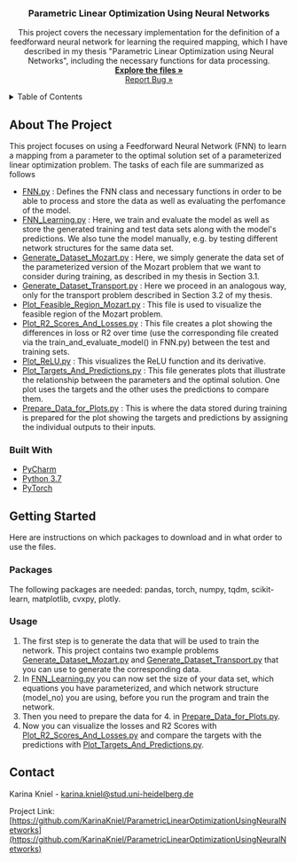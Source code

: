 <!-- PROJECT INTRODUCTION -->
<h3 align="center"> Parametric Linear Optimization Using Neural Networks</h3>

  <p align="center">
    This project covers the necessary implementation for the definition of a feedforward neural network for learning the required mapping, 
    which I have described in my thesis "Parametric Linear Optimization using Neural Networks", 
    including the necessary functions for data processing.
    <br />
    <a href="https://github.com/KarinaKniel/ParametricLinearOptimizationUsingNeuralNetwork"><strong>Explore the files »</strong></a>
    <br />
    <a href="https://github.com/KarinaKniel/ParametricLinearOptimizationUsingNeuralNetworks/issues">Report Bug  »</a>
  </p>
</div>



<!-- TABLE OF CONTENTS -->
<details>
  <summary>Table of Contents</summary>
  <ol>
    <li>
      <a href="#about-the-project">About The Project</a>
      <ul>
        <li><a href="#built-with">Built With</a></li>
      </ul>
    </li>
    <li>
      <a href="#getting-started">Getting Started</a>
      <ul>
        <li><a href="#prerequisites">Packages</a></li>
        <li><a href="#usage">Usage</a></li>
      </ul>
       <li>
      <a href="#contact">Contact</a>
      <ul>
    </li>
</details>

<!-- ABOUT THE PROJECT -->
## About The Project
This project focuses on using a Feedforward Neural Network (FNN) to learn a mapping from a parameter to the optimal solution set of a parameterized linear optimization problem.
The tasks of each file are summarized as follows <br />
* [FNN.py](https://github.com/KarinaKniel/ParametricLinearOptimizationUsingNeuralNetworks/blob/main/FNN.py) :
  Defines the FNN class and necessary functions in order to be able to process and store the data as well as evaluating the perfomance of the model.
* [FNN_Learning.py](https://github.com/KarinaKniel/ParametricLinearOptimizationUsingNeuralNetworks/blob/main/FNN_Learning.py) :
  Here, we train and evaluate the model as well as store the generated training and test data sets along with the model's predictions.
  We also tune the model manually, e.g. by testing different network structures for the same data set.
* [Generate_Dataset_Mozart.py](https://github.com/KarinaKniel/ParametricLinearOptimizationUsingNeuralNetworks/blob/main/Generate_Dataset_Mozart.py) :
  Here, we simply generate the data set of the parameterized version of the Mozart problem that we want to consider during training,
  as described in my thesis in Section 3.1.
* [Generate_Dataset_Transport.py](https://github.com/KarinaKniel/ParametricLinearOptimizationUsingNeuralNetworks/blob/main/Generate_Dataset_Transport.py) :
  Here we proceed in an analogous way, only for the transport problem described in Section 3.2 of my thesis.
* [Plot_Feasible_Region_Mozart.py](https://github.com/KarinaKniel/ParametricLinearOptimizationUsingNeuralNetworks/blob/main/Plot_Feasible_Region_Mozart.py) :
  This file is used to visualize the feasible region of the Mozart problem.
* [Plot_R2_Scores_And_Losses.py](https://github.com/KarinaKniel/ParametricLinearOptimizationUsingNeuralNetworks/blob/main/Plot_R2_Scores_And_Losses.py) :
  This file creates a plot showing the differences in loss or R2 over time (use the corresponding file created via the train_and_evaluate_model() in FNN.py) between the test and training sets.
* [Plot_ReLU.py](https://github.com/KarinaKniel/ParametricLinearOptimizationUsingNeuralNetworks/blob/main/Plot_ReLU.py) :
  This visualizes the ReLU function and its derivative.
* [Plot_Targets_And_Predictions.py](https://github.com/KarinaKniel/ParametricLinearOptimizationUsingNeuralNetworks/blob/main/Plot_Targets_And_Predictions.py) :
  This file generates plots that illustrate the relationship between the parameters and the optimal solution.
  One plot uses the targets and the other uses the predictions to compare them.
* [Prepare_Data_for_Plots.py](https://github.com/KarinaKniel/ParametricLinearOptimizationUsingNeuralNetworks/blob/main/Prepare_Data_for_Plots.py) :
  This is where the data stored during training is prepared for the plot showing the targets and predictions by assigning the individual outputs to their inputs.


### Built With

* [PyCharm](https://www.jetbrains.com/pycharm/)
* [Python 3.7](https://www.python.org/downloads/release/python-370/)
* [PyTorch](https://pytorch.org/)


<!-- GETTING STARTED -->
## Getting Started

Here are instructions on which packages to download and in what order to use the files.

### Packages

The following packages are needed: pandas, torch, numpy, tqdm, scikit-learn, matplotlib, cvxpy, plotly.


### Usage

1. The first step is to generate the data that will be used to train the network. 
This project contains two example problems 
[Generate_Dataset_Mozart.py](https://github.com/KarinaKniel/ParametricLinearOptimizationUsingNeuralNetworks/blob/main/Generate_Dataset_Mozart.py) 
and [Generate_Dataset_Transport.py](https://github.com/KarinaKniel/ParametricLinearOptimizationUsingNeuralNetworks/blob/main/Generate_Dataset_Transport.py) 
that you can use to generate the corresponding data. 
2. In [FNN_Learning.py](https://github.com/KarinaKniel/ParametricLinearOptimizationUsingNeuralNetworks/blob/main/FNN_Learning.py) 
you can now set the size of your data set, which equations you have parameterized, and which network structure (model_no) you are using, 
before you run the program and train the network.
3. Then you need to prepare the data for 4. in [Prepare_Data_for_Plots.py](https://github.com/KarinaKniel/ParametricLinearOptimizationUsingNeuralNetworks/blob/main/Prepare_Data_for_Plots.py).
4. Now you can visualize the losses and R2 Scores with 
[Plot_R2_Scores_And_Losses.py](https://github.com/KarinaKniel/ParametricLinearOptimizationUsingNeuralNetworks/blob/main/Plot_R2_Scores_And_Losses.py)
and compare the targets with the predictions with 
[Plot_Targets_And_Predictions.py](https://github.com/KarinaKniel/ParametricLinearOptimizationUsingNeuralNetworks/blob/main/Plot_Targets_And_Predictions.py).

<!-- CONTACT -->
## Contact

Karina Kniel - karina.kniel@stud.uni-heidelberg.de

Project Link: [https://github.com/KarinaKniel/ParametricLinearOptimizationUsingNeuralNetworks](https://github.com/KarinaKniel/ParametricLinearOptimizationUsingNeuralNetworks)

